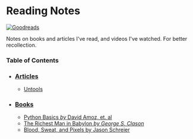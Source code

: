 # Reading Notes

[<img alt="Goodreads" src="https://img.shields.io/badge/Goodreads-beige?style=for-the-badge&logo=goodreads&logoColor=black">](https://www.goodreads.com/ghass_shah/)

Notes on books and articles I've read, and videos I've watched. For better recollection.

### Table of Contents

- ### [Articles](./Books/)

  - [Untools](./Articles/Untools.md)

- ### [Books](./Books/)

  - [Python Basics *by* David Amoz, et. al](./Books/PythonBasics.md)
  - [The Richest Man in Babylon *by George S. Clason*](./Books/TheRichestManInBabylon.md)
  - [Blood, Sweat, and Pixels by Jason Schreier](./Books/BloodSweatandPixels.md)
